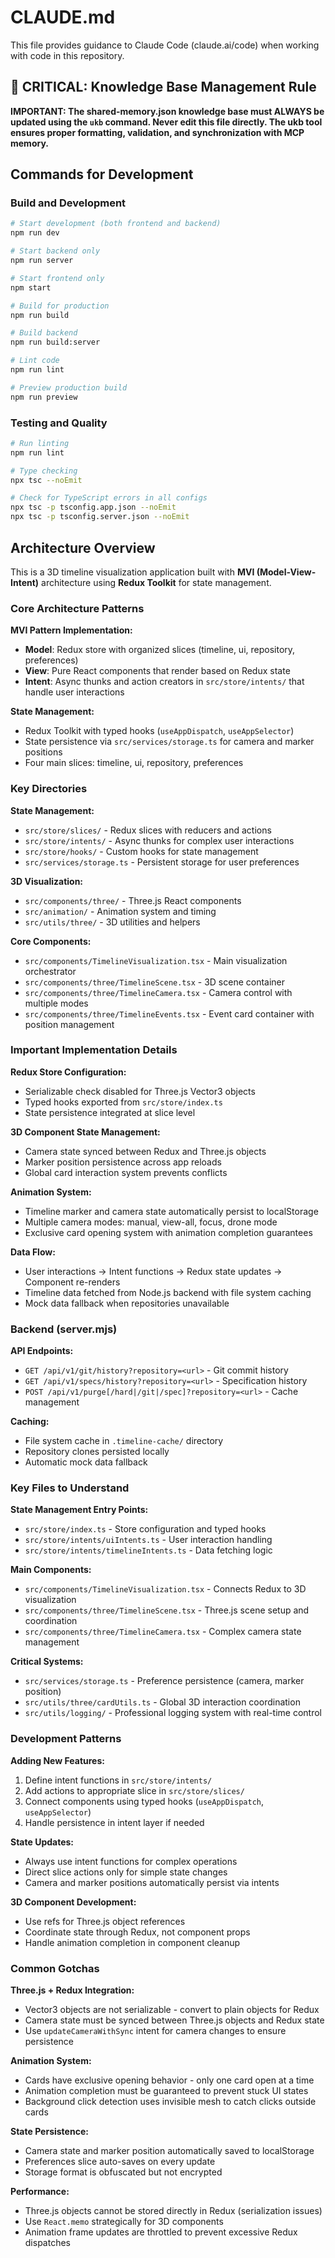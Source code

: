 # CLAUDE.md

This file provides guidance to Claude Code (claude.ai/code) when working with code in this repository.

## 🚨 CRITICAL: Knowledge Base Management Rule

**IMPORTANT: The shared-memory.json knowledge base must ALWAYS be updated using the `ukb` command. Never edit this file directly. The ukb tool ensures proper formatting, validation, and synchronization with MCP memory.**

## Commands for Development

### Build and Development
```bash
# Start development (both frontend and backend)
npm run dev

# Start backend only
npm run server

# Start frontend only  
npm start

# Build for production
npm run build

# Build backend
npm run build:server

# Lint code
npm run lint

# Preview production build
npm run preview
```

### Testing and Quality
```bash
# Run linting
npm run lint

# Type checking
npx tsc --noEmit

# Check for TypeScript errors in all configs
npx tsc -p tsconfig.app.json --noEmit
npx tsc -p tsconfig.server.json --noEmit
```

## Architecture Overview

This is a 3D timeline visualization application built with **MVI (Model-View-Intent)** architecture using **Redux Toolkit** for state management.

### Core Architecture Patterns

**MVI Pattern Implementation:**
- **Model**: Redux store with organized slices (timeline, ui, repository, preferences)
- **View**: Pure React components that render based on Redux state
- **Intent**: Async thunks and action creators in `src/store/intents/` that handle user interactions

**State Management:**
- Redux Toolkit with typed hooks (`useAppDispatch`, `useAppSelector`)
- State persistence via `src/services/storage.ts` for camera and marker positions
- Four main slices: timeline, ui, repository, preferences

### Key Directories

**State Management:**
- `src/store/slices/` - Redux slices with reducers and actions
- `src/store/intents/` - Async thunks for complex user interactions
- `src/store/hooks/` - Custom hooks for state management
- `src/services/storage.ts` - Persistent storage for user preferences

**3D Visualization:**
- `src/components/three/` - Three.js React components
- `src/animation/` - Animation system and timing
- `src/utils/three/` - 3D utilities and helpers

**Core Components:**
- `src/components/TimelineVisualization.tsx` - Main visualization orchestrator  
- `src/components/three/TimelineScene.tsx` - 3D scene container
- `src/components/three/TimelineCamera.tsx` - Camera control with multiple modes
- `src/components/three/TimelineEvents.tsx` - Event card container with position management

### Important Implementation Details

**Redux Store Configuration:**
- Serializable check disabled for Three.js Vector3 objects
- Typed hooks exported from `src/store/index.ts`
- State persistence integrated at slice level

**3D Component State Management:**
- Camera state synced between Redux and Three.js objects  
- Marker position persistence across app reloads
- Global card interaction system prevents conflicts

**Animation System:**
- Timeline marker and camera state automatically persist to localStorage
- Multiple camera modes: manual, view-all, focus, drone mode
- Exclusive card opening system with animation completion guarantees

**Data Flow:**
- User interactions → Intent functions → Redux state updates → Component re-renders
- Timeline data fetched from Node.js backend with file system caching
- Mock data fallback when repositories unavailable

### Backend (server.mjs)

**API Endpoints:**
- `GET /api/v1/git/history?repository=<url>` - Git commit history
- `GET /api/v1/specs/history?repository=<url>` - Specification history  
- `POST /api/v1/purge[/hard|/git|/spec]?repository=<url>` - Cache management

**Caching:**
- File system cache in `.timeline-cache/` directory
- Repository clones persisted locally
- Automatic mock data fallback

### Key Files to Understand

**State Management Entry Points:**
- `src/store/index.ts` - Store configuration and typed hooks
- `src/store/intents/uiIntents.ts` - User interaction handling
- `src/store/intents/timelineIntents.ts` - Data fetching logic

**Main Components:**
- `src/components/TimelineVisualization.tsx` - Connects Redux to 3D visualization
- `src/components/three/TimelineScene.tsx` - Three.js scene setup and coordination
- `src/components/three/TimelineCamera.tsx` - Complex camera state management

**Critical Systems:**
- `src/services/storage.ts` - Preference persistence (camera, marker position)
- `src/utils/three/cardUtils.ts` - Global 3D interaction coordination
- `src/utils/logging/` - Professional logging system with real-time control

### Development Patterns

**Adding New Features:**
1. Define intent functions in `src/store/intents/`
2. Add actions to appropriate slice in `src/store/slices/`
3. Connect components using typed hooks (`useAppDispatch`, `useAppSelector`)
4. Handle persistence in intent layer if needed

**State Updates:**
- Always use intent functions for complex operations
- Direct slice actions only for simple state changes
- Camera and marker positions automatically persist via intents

**3D Component Development:**
- Use refs for Three.js object references
- Coordinate state through Redux, not component props
- Handle animation completion in component cleanup

### Common Gotchas

**Three.js + Redux Integration:**
- Vector3 objects are not serializable - convert to plain objects for Redux
- Camera state must be synced between Three.js objects and Redux state
- Use `updateCameraWithSync` intent for camera changes to ensure persistence

**Animation System:**
- Cards have exclusive opening behavior - only one card open at a time
- Animation completion must be guaranteed to prevent stuck UI states
- Background click detection uses invisible mesh to catch clicks outside cards

**State Persistence:**
- Camera state and marker position automatically saved to localStorage
- Preferences slice auto-saves on every update
- Storage format is obfuscated but not encrypted

**Performance:**
- Three.js objects cannot be stored directly in Redux (serialization issues)
- Use `React.memo` strategically for 3D components
- Animation frame updates are throttled to prevent excessive Redux dispatches